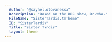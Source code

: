 ```yaml
---
  Author: "@sayhellotovanessa"
  Description: "Based on the BBC show, Dr.Who."
  FileName: "SisterTardis.tmTheme"
  ID: "SisterTardis"
  Title: "Sister Tardis"
  layout: theme
---
```

  
